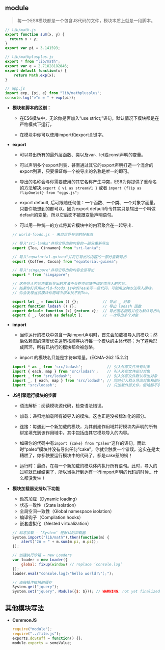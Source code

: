 ## module

> 每一个ES6模块都是一个包含JS代码的文件，模块本质上就是一段脚本。

```js
// lib/math.js
export function sum(x, y) {
  return x + y;
}
export var pi = 3.141593;

// lib/mathplusplus.js
export * from "lib/math";
export var e = 2.71828182846;
export default function(x) {
    return Math.exp(x);
}

// app.js
import exp, {pi, e} from "lib/mathplusplus";
console.log("e^π = " + exp(pi));
```

* **模块和脚本的区别：**

  - 在ES6模块中，无论你是否加入“use strict;”语句，默认情况下模块都是在严格模式下运行。

  - 在模块中你可以使用import和export关键字。

* **export**

  - 可以导出所有的最外层函数、类以及var、let或const声明的变量。

  - 可以声明多个export列表，甚至通过其它的export声明打造一个混合的export列表，只要保证每一个被导出的名称是唯一的即可。

  - 导出的名称会与你需要使用的其它名称产生冲突，ES6为你提供了重命名的方法解决.`export {
    v1 as streamV1 }` 或者 `import {flip as flipOmelet} from "eggs.js";`

  - export default, 后可跟随任何值：一个函数、一个类、一个对象字面量，只要你能想到的都可以。因为export default命令其实只是输出一个叫做default的变量，所以它后面不能跟变量声明语句。

  - 可以用一种统一的方式将其它模块中的内容聚合在一起导出.

  ```js
  // world-foods.js - 来自世界各地的好东西

  // 导入"sri-lanka"并将它导出的内容的一部分重新导出
  export {Tea, Cinnamon} from "sri-lanka";

  // 导入"equatorial-guinea"并将它导出的内容的一部分重新导出
  export {Coffee, Cocoa} from "equatorial-guinea";

  // 导入"singapore"并将它导出的内容全部导出
  export * from "singapore";

  // 这些导入内容再重新导出的方法不会在作用域中绑定你导入的内容。
  // 如果你打算用world-foods.js中的Tea来写一些代码，可别用这种方法导入模块，
  // 你会发现当前模块作用域中根本找不到Tea。

  export let _ = function () {};           // 导出 _ 对象
  export function lodash () {};            // 导出 lodash 函数
  export default function (x) {return x};  // 导出匿名函数并设为默认导出对象
  export { _, lodash as default };         // 一次导出多个对象
  ```

* **import**

  - 当你运行的模块中包含一条import声明时，首先会加载被导入的模块；然后依赖图的深度优先遍历按顺序执行每一个模块的主体代码；为了避免形成回环，所有已执行的模块都会被忽略。

  -  import 的模块名只能是字符串常量。(ECMA-262 15.2.2)

  ```js
  import * as _ from 'src/lodash';           // 引入外部文件所有对象
  import { each, map } from 'src/lodash';    // 引入外部文件部分对象
  import _ from 'src/lodash';                // 引入外部文件默认导出对象
  import _, { each, map } from 'src/lodash'; // 同时引入默认导出对象和部分对象
  import 'src/lodash';                       // 只加载外部文件，但啥都不引入
  ```

* **JS引擎运行模块的步骤**

  - 语法解析：阅读模块源代码，检查语法错误。

  - 加载：递归地加载所有被导入的模块。这也正是没被标准化的部分。

  - 连接：每遇到一个新加载的模块，为其创建作用域并将模块内声明的所有绑定填充到该作用域中，其中包括由其它模块导入的内容。

  - 如果你的代码中有`import {cake} from "paleo"`这样的语句，而此时“paleo”模块并没有导出任何“cake”，你就会触发一个错误。这实在是太糟糕了，你都快要运行模块中的代码了，都是cake惹的祸！

  - 运行时：最终，在每一个新加载的模块体内执行所有语句。此时，导入的过程就已经结束了，所以当执行到达有一行import声明的代码的时候... 什么都没发生！

* **模块加载器支持以下功能**

  - 动态加载（Dynamic loading）
  - 状态一致性（State isolation）
  - 全局空间一致性（Global namespace isolation）
  - 编译钩子（Compilation hooks）
  - 嵌套虚拟化（Nested virtualization）

  ```js
  // 动态加载 – ‘System’ 是默认的加载器
  System.import("lib/math").then(function(m) {
      alert("2π = " + m.sum(m.pi, m.pi));
  });

  // 创建执行沙箱 – new Loaders
  var loader = new Loader({
      global: fixup(window) // replace ‘console.log’
  });
  loader.eval("console.log(\"hello world!\");");

  // 直接操作模块的缓存
  System.get("jquery");
  System.set("jquery", Module({$: $})); // WARNING: not yet finalized
  ```

## 其他模块写法

* **CommonJS**

  ```js
  require("module");
  require("../file.js");
  exports.doStuff = function() {};
  module.exports = someValue;
  ```